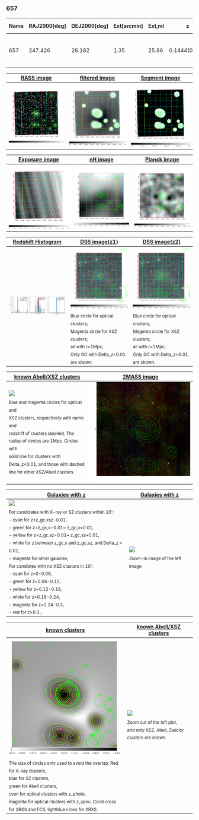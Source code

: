 <div STYLE="page-break-after: always;"></div>

### 657

|Name|RAJ2000[deg]|DEJ2000[deg] |Ext[arcmin]| Ext,ml | z | z_src| C|GC(XSZ,Delta_z<0.01)| GC(OPT,Delta_z<0.01)|GC| R_sig[arcmin] | R500[arcmin] | R500[Mpc]| CRsig[c/s] | CR500[c/s] |L500[1E44 erg/s]|F500[1E-12 erg/s/cm^2]| M500[1E14 Msun]|Tx[keV]|Cnt_sig|Beta|Rc[arcmin]|Comment|Alias|
|---|---|---|---|---|---|------|---|--------|---------|----------|---|---|---|---|---|---|---|---|---|---|---|---|---|---|
|657| 247.426| 28.182| 1.35| 25.86| 0.1444(0.005)| z1, z_xsz| B| F20| C, N, RM, W| A, C, F20, N, W| 8.800| 6.561| 0.997| 0.173(0.030)| 0.166(0.029)| 1.749(0.139)| 3.124(0.248)| 3.24(0.13)| 4.63(0.11)| 94.6| 0.829(-0.133+0.116)| 3.353(-0.845+0.649)| -| t019|

|[RASS image](../image/657/657_img.pdf)|[filtered image](../image/657/657_fil.pdf)|[Segment image](../image/657/657_seg.pdf)|
|-------------------|--------------------|-------------------|
| <img src="../image/657/657_img.png" width="300">  | <img src="../image/657/657_fil.png" width="300">   | <img src="../image/657/657_seg.png" width="300">  |

|[Exposure image](../image/657/657_mex.pdf)| [nH image](../image/657/657_nh.pdf)| [Planck image](../image/657/657_p.pdf)|
|-------------------|--------------------|-------------------|
|<img src="../image/657/657_mex.png" width="300">   | <img src="../image/657/657_nh.png" width="300">    | <img src="../image/657/657_p.png" width="300"> |

|[Redshift Histogram](../image/657/657_zg.pdf) | [DSS image(z1)](../image/657/657_dss_z1.pdf)      |  [DSS image(z2)](../image/657/657_dss_z2.pdf)    |
|-------------------|--------------------|-------------------|
|<img src="../image/657/657_zg.png" width="300"> |<img src="../image/657/657_dss_z1.png" width="300"> <sub><br>Blue circle for optical clusters; <br>Magenta circle for XSZ clusters; <br>all with r=1Mpc; <br>Only GC with Delta_z<0.01 are shown. </sub>| <img src="../image/657/657_dss_z2.png" width="300"><sub><br>Blue circle for optical clusters; <br>Magenta circle for XSZ clusters; <br>all with r=1Mpc; <br>Only GC with Delta_z<0.01 are shown. </sub> |

|[known Abell/XSZ clusters](../image/657/657_m.pdf) | [2MASS image](../image/657/657_2mass.pdf)      |
|-------------------|-------------------|
|<img src=../image/657/657_m.png width="300"> <br><sub>Blue and magenta circles for optical and <br>XSZ clusters, respectively with name and <br>redshift of clusters labelled. The <br>radius of circles are 1Mpc. Circles with <br>solid line for clusters with <br>Delta_z<0.01, and those with dashed <br>line for other XSZ/Abell clusters.        </sub>|<img src="../image/657/657_2mass.png" width="300">  |

|[Galaxies with z](../image/657/657_opt_ned.pdf) |[Galaxies with z](../image/657/657_opt_ned_zoom.pdf) |
|-------------------|-------------------|
| <img src=../image/657/657_opt_ned.png width="300"> <br><sub> For candidates with X-ray or SZ clusters within 10': <br> - cyan for z<z_gc,xsz-0.01, <br> - green for z=z_gc,x-0.01~ z_gc,x+0.01, <br> - yellow for z=z_gc,sz-0.01~ z_gc,sz+0.01, <br> - white for z between z_gc,x and z_gc,sz, and Delta_z > 0.01, <br> - magenta for other galaxies; <br>For candiates with no XSZ clusters in 10': <br> - cyan for z=0-0.06, <br> - green for z=0.06-0.12, <br> - yellow for z=0.12-0.18, <br> - white for z=0.18-0.24, <br> - magenta for z=0.24-0.3, <br> - red for z>0.3 ;  </sub>|<img src=../image/657/657_opt_ned_zoom.png width="300">  <br><sub> Zoom-in image of the left image</sub>|

|[known clusters](../image/657/657_gc.pdf) |[known Abell/XSZ clusters](../image/657/657_gc_large.pdf) |
|-------------------|-------------------|
| <img src=../image/657/657_gc.png width="300"> <br><sub> The size of circles only used to avoid the overlap. Red for X-ray clusters, <br> blue for SZ clusters, <br> green for Abell clusters, <br> cyan for optical clusters with z_photo, <br> magenta for optical clusters with z_spec. Coral cross for 1RXS and FCS, lightblue cross for 2RXS. </sub>|<img src=../image/657/657_gc_large.png width="300"> <br><sub> Zoom out of the left plot, <br> and only XSZ, Abell, Zwicky clusters are shown. </sub> |



